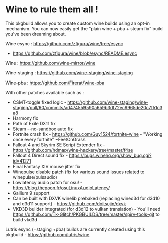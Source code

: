 # Wine to rule them all !

This pkgbuild allows you to create custom wine builds using an opt-in mechanism. You can now easily get the "plain wine + pba + steam fix" build you've been dreaming about.

Wine esync : https://github.com/zfigura/wine/tree/esync
- https://github.com/zfigura/wine/blob/esync/README.esync

Wine : https://github.com/wine-mirror/wine

Wine-staging : https://github.com/wine-staging/wine-staging

Wine-pba : https://github.com/Firerat/wine-pba

With other patches available such as :
- CSMT-toggle fixed logic - https://github.com/wine-staging/wine-staging/pull/60/commits/ad474559590a659b3df72ec9965de20c7f51c3a8
- Harmony fix
- Path of Exile DX11 fix
- Steam --no-sandbox auto fix
- Fortnite crash fix - https://github.com/Guy1524/fortnite-wine - "Working once every fortnite" ~FeetOnGrass
- Fallout 4 and Skyrim SE Script Extender fix - https://github.com/hdmap/wine-hackery/tree/master/f4se
- Fallout 4 Direct sound fix - https://bugs.winehq.org/show_bug.cgi?id=41271
- Final Fantasy XIV mouse jitter fix
- Winepulse disable patch (fix for various sound issues related to winepulse/pulsaudio)
- Lowlatency audio patch for osu! - https://blog.thepoon.fr/osuLinuxAudioLatency/
- Gallium 9 support
- Can be built with DXVK winelib prebaked (replacing wined3d for d3d10 and d3d11 support) - https://github.com/doitsujin/dxvk
- VKD3D builder integrated (for d3d12 to vulkan translation) - You'll need https://github.com/Tk-Glitch/PKGBUILDS/tree/master/spirv-tools-git to build vkd3d

Lutris esync (+staging +pba) builds are currently created using this pkgbuild - https://github.com/lutris/wine

